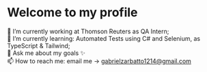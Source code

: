# Welcome to my profile

🔭 I’m currently working at Thomson Reuters as QA Intern;        
🌱 I’m currently learning: Automated Tests using C# and Selenium, as TypeScript & Tailwind;      
💬 Ask me about my goals ✨        
📫 How to reach me: email me -> gabrielzarbatto1214@gmail.com
